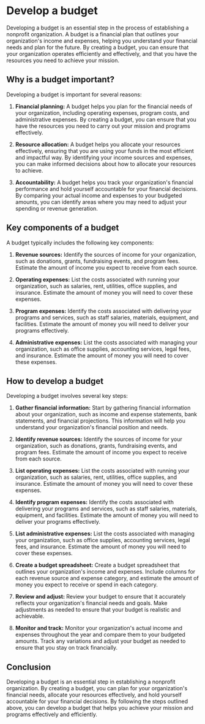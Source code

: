 # Develop a budget

Developing a budget is an essential step in the process of establishing a nonprofit organization. A budget is a financial plan that outlines your organization's income and expenses, helping you understand your financial needs and plan for the future. By creating a budget, you can ensure that your organization operates efficiently and effectively, and that you have the resources you need to achieve your mission.

## Why is a budget important?

Developing a budget is important for several reasons:

1. **Financial planning:** A budget helps you plan for the financial needs of your organization, including operating expenses, program costs, and administrative expenses. By creating a budget, you can ensure that you have the resources you need to carry out your mission and programs effectively.

2. **Resource allocation:** A budget helps you allocate your resources effectively, ensuring that you are using your funds in the most efficient and impactful way. By identifying your income sources and expenses, you can make informed decisions about how to allocate your resources to achieve.

3. **Accountability:** A budget helps you track your organization's financial performance and hold yourself accountable for your financial decisions. By comparing your actual income and expenses to your budgeted amounts, you can identify areas where you may need to adjust your spending or revenue generation.

## Key components of a budget

A budget typically includes the following key components:

1. **Revenue sources:** Identify the sources of income for your organization, such as donations, grants, fundraising events, and program fees. Estimate the amount of income you expect to receive from each source.

2. **Operating expenses:** List the costs associated with running your organization, such as salaries, rent, utilities, office supplies, and insurance. Estimate the amount of money you will need to cover these expenses.

3. **Program expenses:** Identify the costs associated with delivering your programs and services, such as staff salaries, materials, equipment, and facilities. Estimate the amount of money you will need to deliver your programs effectively.

4. **Administrative expenses:** List the costs associated with managing your organization, such as office supplies, accounting services, legal fees, and insurance. Estimate the amount of money you will need to cover these expenses.

## How to develop a budget

Developing a budget involves several key steps:

1. **Gather financial information:** Start by gathering financial information about your organization, such as income and expense statements, bank statements, and financial projections. This information will help you understand your organization's financial position and needs.

2. **Identify revenue sources:** Identify the sources of income for your organization, such as donations, grants, fundraising events, and program fees. Estimate the amount of income you expect to receive from each source.

3. **List operating expenses:** List the costs associated with running your organization, such as salaries, rent, utilities, office supplies, and insurance. Estimate the amount of money you will need to cover these expenses.

4. **Identify program expenses:** Identify the costs associated with delivering your programs and services, such as staff salaries, materials, equipment, and facilities. Estimate the amount of money you will need to deliver your programs effectively.

5. **List administrative expenses:** List the costs associated with managing your organization, such as office supplies, accounting services, legal fees, and insurance. Estimate the amount of money you will need to cover these expenses.

6. **Create a budget spreadsheet:** Create a budget spreadsheet that outlines your organization's income and expenses. Include columns for each revenue source and expense category, and estimate the amount of money you expect to receive or spend in each category.

7. **Review and adjust:** Review your budget to ensure that it accurately reflects your organization's financial needs and goals. Make adjustments as needed to ensure that your budget is realistic and achievable.

8. **Monitor and track:** Monitor your organization's actual income and expenses throughout the year and compare them to your budgeted amounts. Track any variations and adjust your budget as needed to ensure that you stay on track financially.

## Conclusion

Developing a budget is an essential step in establishing a nonprofit organization. By creating a budget, you can plan for your organization's financial needs, allocate your resources effectively, and hold yourself accountable for your financial decisions. By following the steps outlined above, you can develop a budget that helps you achieve your mission and programs effectively and efficiently.
